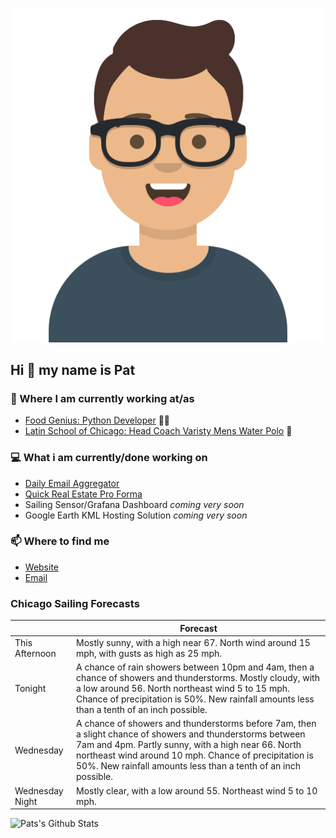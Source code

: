 [![Social banner for p-j-falconer](https://raw.githubusercontent.com/P-J-FALCONER/P-J-FALCONER/master/assets/avataaars.svg)](https://patfalconer.com/)
## Hi :wave: my name is Pat

### 💼 Where I am currently working at/as
- [Food Genius: Python Developer](https://getfoodgenius.com/) 🍔🐍
- [Latin School of Chicago: Head Coach Varisty Mens Water Polo](https://www.latinschool.org/) 🤽


### 💻 What i am currently/done working on
 - [Daily Email Aggregator](https://github.com/P-J-FALCONER/dott_daily_mail)
 - [Quick Real Estate Pro Forma](https://github.com/P-J-FALCONER/henry)
 - Sailing Sensor/Grafana Dashboard *coming very soon*
 - Google Earth KML Hosting Solution *coming very soon*

### 📫 Where to find me
 - [Website](https://patfalconer.com/)
 - [Email](mailto:patrick.j.falconer@gmail.com)


### Chicago Sailing Forecasts
|   | Forecast  |
|---|---|
| This Afternoon | Mostly sunny, with a high near 67. North wind around 15 mph, with gusts as high as 25 mph. |
| Tonight | A chance of rain showers between 10pm and 4am, then a chance of showers and thunderstorms. Mostly cloudy, with a low around 56. North northeast wind 5 to 15 mph. Chance of precipitation is 50%. New rainfall amounts less than a tenth of an inch possible. |
| Wednesday | A chance of showers and thunderstorms before 7am, then a slight chance of showers and thunderstorms between 7am and 4pm. Partly sunny, with a high near 66. North northeast wind around 10 mph. Chance of precipitation is 50%. New rainfall amounts less than a tenth of an inch possible. |
| Wednesday Night | Mostly clear, with a low around 55. Northeast wind 5 to 10 mph. |

![Pats's Github Stats](https://github-readme-stats.vercel.app/api?username=p-j-falconer&show_icons=true&theme=radical)
